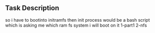 ## Task Description

so i have to bootinto initramfs 
then init process would be a bash script which is asking me which ram fs system i will boot on it 1-part1 2-nfs 



